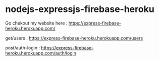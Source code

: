 # nodejs-expressjs-firebase-heroku

Go chekout my website here : https://express-firebase-heroku.herokuapp.com/

get/users : https://express-firebase-heroku.herokuapp.com/users

post/auth-login : https://express-firebase-heroku.herokuapp.com/auth/login
